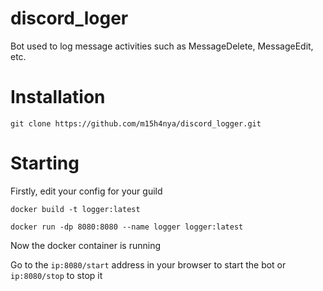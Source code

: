 # discord_loger
Bot used to log message activities such as MessageDelete, MessageEdit, etc.

# Installation
`git clone https://github.com/m15h4nya/discord_logger.git`

# Starting
Firstly, edit your config for your guild

`docker build -t logger:latest`

`docker run -dp 8080:8080 --name logger logger:latest`

Now the docker container is running

Go to the `ip:8080/start` address in your browser to start the bot or `ip:8080/stop` to stop it 
